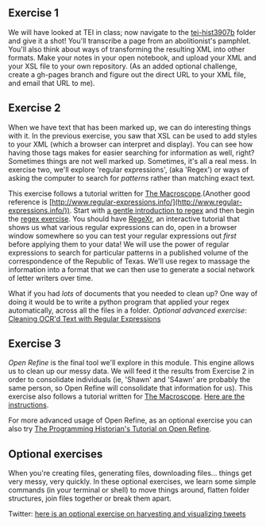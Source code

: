 ## Exercise 1

We will have looked at TEI in class; now navigate to the [tei-hist3907b](/tei-hist3907) folder and give it a shot! You'll transcribe a page from an abolitionist's pamphlet. You'll also think about ways of transforming the resulting XML into other formats. Make your notes in your open notebook, and upload your XML and your XSL file to your own repository. (As an added optional challenge, create a gh-pages branch and figure out the direct URL to your XML file, and email that URL to me).

## Exercise 2

When we have text that has been marked up, we can do interesting things with it. In the previous exercise, you saw that XSL can be used to add styles to your XML (which a browser can interpret and display). You can see how having those tags makes for easier searching for information as well, right? Sometimes things are not well marked up. Sometimes, it's all a real mess. In exercise two, we'll explore 'regular expressions', (aka 'Regex') or ways of asking the computer to search for *patterns* rather than matching exact text. 

This exercise follows a tutorial written for [The Macroscope](http://themacroscope.org).(Another good reference is [http://www.regular-expressions.info/](http://www.regular-expressions.info/)). Start with [a gentle introduction to regex](/regex.md) and then begin the [regex exercise](/regexex.md). You should have [RegeXr](http://www.regexr.com/), an interactive tutorial that shows us what various regular expressions can do, open in a browser window somewhere so you can test your regular expressions out _first_ before applying them to your data!  We will use the power of regular expressions to search for particular patterns in a published volume of the correspondence of the Republic of Texas. We'll use regex to massage the information into a format that we can then use to generate a social network of letter writers over time.

What if you had *lots* of documents that you needed to clean up? One way of doing it would be to write a python program that applied your regex automatically, across all the files in a folder. *Optional advanced exercise*: [Cleaning OCR'd Text with Regular Expressions](http://programminghistorian.org/lessons/cleaning-ocrd-text-with-regular-expressions)

## Exercise 3

*Open Refine* is the final tool we'll explore in this module. This engine allows us to clean up our messy data. We will feed it the results from Exercise 2 in order to consolidate individuals (ie, 'Shawn' and 'S4awn' are probably the same person, so Open Refine will consolidate that information for us). This exercise also follows a tutorial written for [The Macroscope](http://themacroscope.org). [Here are the instructions](/openrefine.md).

For more advanced usage of Open Refine, as an optional exercise you can also try [The Programming Historian's Tutorial on Open Refine](http://programminghistorian.org/lessons/cleaning-data-with-openrefine). 

## Optional exercises

When you're creating files, generating files, downloading files... things get very messy, very quickly. In these optional exercises, we learn some simple commands (in your terminal or shell) to move things around, flatten folder structures, join files together or break them apart.

Twitter: [here is an optional exercise on harvesting and visualizing tweets](tward.md)
